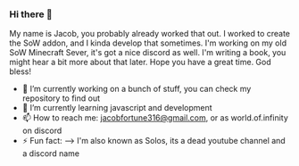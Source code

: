 ### Hi there 👋

My name is Jacob, you probably already worked that out. I worked to create the SoW addon, and I kinda develop that sometimes. I'm working on my old SoW Minecraft Sever, it's got a nice discord as well. I'm writing a book, you might hear a bit more about that later. Hope you have a great time. God bless!

- 🔭 I’m currently working on a bunch of stuff, you can check my repository to find out
- 🌱 I’m currently learning javascript and development
- 📫 How to reach me: jacobfortune316@gmail.com, or as world.of.infinity on discord
- ⚡ Fun fact: 
--> I'm also known as Solos, its a dead youtube channel and a discord name

